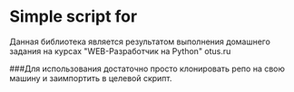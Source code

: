 # Simple script for 
Данная библиотека является результатом выполнения домашнего задания на курсах "WEB-Разработчик на Python" otus.ru

###Для использования достаточно просто клонировать репо на свою машину и заимпортить в целевой скрипт.

